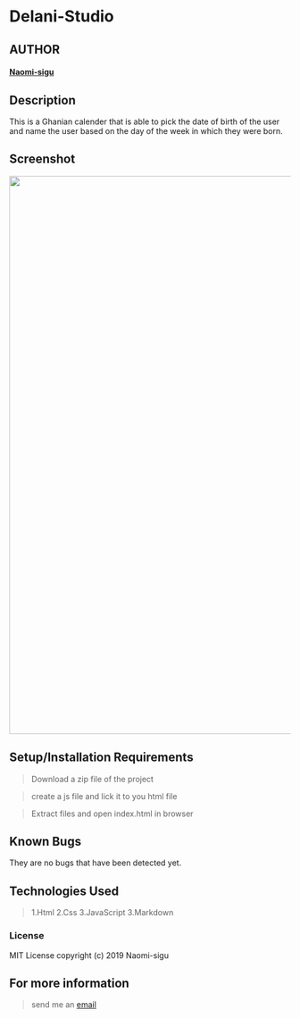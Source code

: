 # Delani-Studio

## AUTHOR
#### [Naomi-sigu](https://github.com/Naomi-sigu)

## Description
This is a Ghanian calender that is able to pick the date of birth of the user and name the user based on the day of the week in which they were born.


## Screenshot
<img src="https://github.com/Naomi-sigu/calender-akan/blob/master/screenshot%20akan.png" width="1000">


## Setup/Installation Requirements

> Download a zip file of the project

> create a js file and lick it to you html file

> Extract files and open index.html in browser

## Known Bugs
They are no bugs that have been detected yet.
## Technologies Used
> 1.Html
> 2.Css
> 3.JavaScript
> 3.Markdown

### License
 MIT License
 copyright (c) 2019 Naomi-sigu

 ## For more information
 > send me an [email](siguneema@gmail.com)
